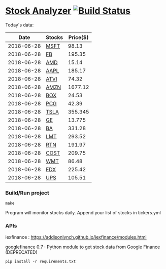 # [Stock Analyzer](https://ogoyal.github.io/StockAnalyzer/) [![Build Status](https://travis-ci.org/ogoyal/StockAnalyzer.svg?branch=master)](https://travis-ci.org/ogoyal/StockAnalyzer)

Today's data:

| Date| Stocks| Price($) | 
| --- | --- | ---  | 
| 2018-06-28| [MSFT](https://plot.ly/~ogoyal/2)| 98.13 | 
| 2018-06-28| [FB](https://plot.ly/~ogoyal/4)| 195.35 | 
| 2018-06-28| [AMD](https://plot.ly/~ogoyal/6)| 15.14 | 
| 2018-06-28| [AAPL](https://plot.ly/~ogoyal/8)| 185.17 | 
| 2018-06-28| [ATVI](https://plot.ly/~ogoyal/10)| 74.32 | 
| 2018-06-28| [AMZN](https://plot.ly/~ogoyal/12)| 1677.12 | 
| 2018-06-28| [BOX](https://plot.ly/~ogoyal/14)| 24.53 | 
| 2018-06-28| [PCG](https://plot.ly/~ogoyal/16)| 42.39 | 
| 2018-06-28| [TSLA](https://plot.ly/~ogoyal/18)| 355.345 | 
| 2018-06-28| [GE](https://plot.ly/~ogoyal/20)| 13.775 | 
| 2018-06-28| [BA](https://plot.ly/~ogoyal/22)| 331.28 | 
| 2018-06-28| [LMT](https://plot.ly/~ogoyal/24)| 293.52 | 
| 2018-06-28| [RTN](https://plot.ly/~ogoyal/26)| 191.97 | 
| 2018-06-28| [COST](https://plot.ly/~ogoyal/28)| 209.75 | 
| 2018-06-28| [WMT](https://plot.ly/~ogoyal/30)| 86.48 | 
| 2018-06-28| [FDX](https://plot.ly/~ogoyal/32)| 225.42 | 
| 2018-06-28| [UPS](https://plot.ly/~ogoyal/34)| 105.51 | 

### Build/Run project

```
make
```

Program will monitor stocks daily. Append your list of stocks in tickers.yml

### APIs
iexfinance : https://addisonlynch.github.io/iexfinance/modules.html

googlefinance 0.7 : Python module to get stock data from Google Finance (DEPRECATED)

```
pip install -r requirements.txt
```
